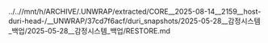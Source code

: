 ../..//mnt/h/ARCHIVE/.UNWRAP/extracted/CORE__2025-08-14__2159__host-duri-head-/__UNWRAP/37cd7f6acf/duri_snapshots/2025-05-28__감정시스템_백업/2025-05-28__감정시스템_백업/RESTORE.md